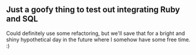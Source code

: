 ## Just a goofy thing to test out integrating Ruby and SQL

Could definitely use some refactoring, but we'll save that
for a bright and shiny hypothetical day in the future where
I somehow have some free time. :)